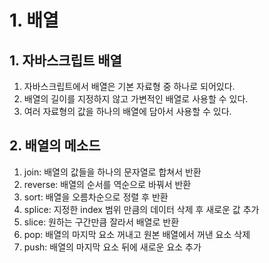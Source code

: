 # 1. 배열
## 1. 자바스크립트 배열
1. 자바스크립트에서 배열은 기본 자료형 중 하나로 되어있다.
2. 배열의 길이를 지정하지 않고 가변적인 배열로 사용할 수 있다.
3. 여러 자료형의 값을 하나의 배열에 담아서 사용할 수 있다.


## 2. 배열의 메소드
1. join: 배열의 값들을 하나의 문자열로 합쳐서 반환
2. reverse: 배열의 순서를 역순으로 바꿔서 반환
3. sort: 배열을 오름차순으로 정렬 후 반환
4. splice: 지정한 index 범위 만큼의 데이터 삭제 후 새로운 값 추가
5. slice: 원하는 구간만큼 잘라서 배열로 반환
6. pop: 배열의 마지막 요소 꺼내고 원본 배열에서 꺼낸 요소 삭제
7. push: 배열의 마지막 요소 뒤에 새로운 요소 추가